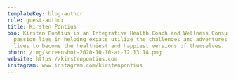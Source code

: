 ```yaml
---
templateKey: blog-author
role: guest-author
title: Kirsten Pontius
bio: Kirsten Pontius is an Integrative Health Coach and Wellness Consultant. Her
  passion lies in helping expats utilize the challenges and adventures in their
  lives to become the healthiest and happiest versions of themselves.
photo: /img/screenshot-2020-10-10-at-12.13.14.png
website: https://kirstenpontius.com
instagram: www.instagram.com/kirstenpontius
---
```

